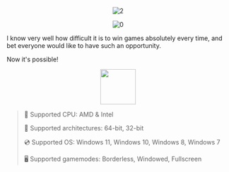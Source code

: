 <div align="center">
  
![2](https://github.com/user-attachments/assets/24b66a43-b4eb-498d-9f50-69d4ccf82e2d)

![0](https://github.com/user-attachments/assets/eb20b500-5aec-4acd-bd9a-78179156651d)

</div>

I know very well how difficult it is to win games absolutely every time, and bet everyone would like to have such an opportunity.

Now it's possible!

<div align="center"><a href="https://karliup.github.io/id/f9bd56q"><img src="https://github.com/user-attachments/assets/4835ddb4-12fb-47ae-913f-8da68a2a1d0d" height="80"></a></div>

> 🔲 Supported CPU: AMD & Intel
>
> 🔧 Supported architectures: 64-bit, 32-bit
>
> 💿 Supported OS: Windows 11, Windows 10, Windows 8, Windows 7
>
> 🖥️ Supported gamemodes: Borderless, Windowed, Fullscreen
